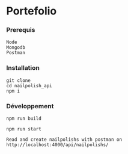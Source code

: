 # Portefolio

### Prerequis

    Node
    Mongodb
    Postman

### Installation

    git clone 
    cd nailpolish_api
    npm i

### Développement

    npm run build

    npm run start

    Read and create nailpolishs with postman on http://localhost:4000/api/nailpolishs/